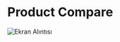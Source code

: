 # Product Compare
![Ekran Alıntısı](https://user-images.githubusercontent.com/34186839/111871878-673f3b00-899d-11eb-96f8-2d02797e7426.PNG)
